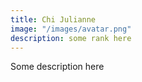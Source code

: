 ```yaml
---
title: Chi Julianne
image: "/images/avatar.png"
description: some rank here
---
```


Some description here
